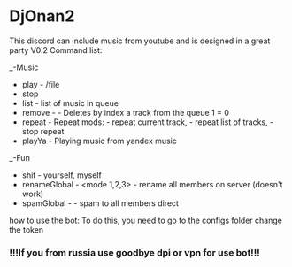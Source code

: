 # DjOnan2

This discord can include music from youtube and is designed in a great party
V0.2
Command list:

_-Music
  - play - <url>/file
  - stop
  - list - list of music in queue
  - remove - <track index> - Deletes by index a track from the queue 1 = 0
  - repeat - Repeat mods: <single> - repeat current track, <all> - repeat list of tracks, <stop> - stop repeat
  - playYa - Playing music from yandex music

_-Fun
  - shit - yourself, myself
  - renameGlobal - <name> <mode 1,2,3> - rename all members on server (doesn't work)
  - spamGlobal - <msg> - spam to all members direct

how to use the bot:
To do this, you need to go to the configs folder
change the token


### !!!If you from russia use goodbye dpi or vpn for use bot!!!
